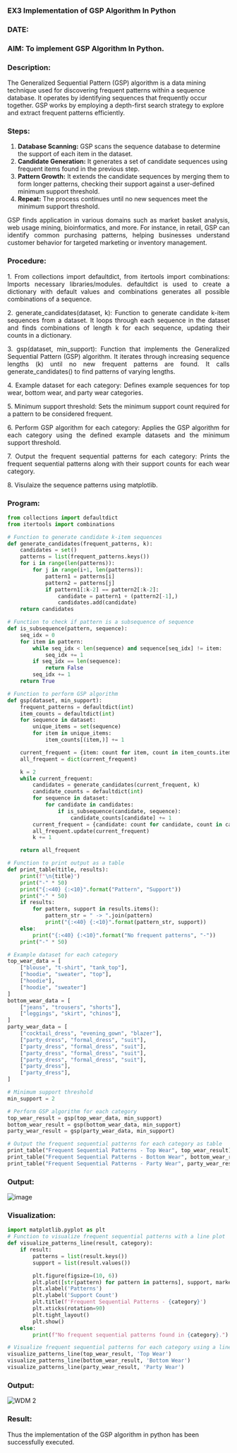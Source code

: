 ### EX3 Implementation of GSP Algorithm In Python
### DATE:
### AIM: To implement GSP Algorithm In Python.
### Description:
The Generalized Sequential Pattern (GSP) algorithm is a data mining technique used for discovering frequent patterns within a sequence database. It operates by identifying sequences that frequently occur together. GSP works by employing a depth-first search strategy to explore and extract frequent patterns efficiently.
### Steps:
1. <strong>Database Scanning:</strong> GSP scans the sequence database to determine the support of each item in the dataset.
2. <strong>Candidate Generation:</strong> It generates a set of candidate sequences using frequent items found in the previous step.
3. <strong>Pattern Growth:</strong> It extends the candidate sequences by merging them to form longer patterns, checking their support against a user-defined minimum support threshold.
4. <strong>Repeat:</strong> The process continues until no new sequences meet the minimum support threshold.
<p align="justify">
GSP finds application in various domains such as market basket analysis, web usage mining, bioinformatics, and more. For instance, in retail, GSP can identify common purchasing patterns, helping businesses understand customer behavior for targeted marketing or inventory management.
</p>

### Procedure:
<p align="justify">
1. From collections import defaultdict, from itertools import combinations: Imports necessary libraries/modules. defaultdict is
used to create a dictionary with default values and combinations generates all possible combinations of a sequence.</p>
<p align="justify">
2. generate_candidates(dataset, k): Function to generate candidate k-item sequences from a dataset. It loops through each sequence in the
dataset and finds combinations of length k for each sequence, updating their counts in a dictionary.</p>
<p align="justify">
3. gsp(dataset, min_support): Function that implements the Generalized Sequential Pattern (GSP) algorithm. It iterates through increasing
sequence lengths (k) until no new frequent patterns are found. It calls generate_candidates() to find patterns of varying lengths.</p>
<p align="justify">
4. Example dataset for each category: Defines example sequences for top wear, bottom wear, and party wear categories.</p>
<p align="justify">
5. Minimum support threshold: Sets the minimum support count required for a pattern to be considered frequent.</p>
<p align="justify">
6. Perform GSP algorithm for each category: Applies the GSP algorithm for each category using the defined example datasets and the
minimum support threshold.</p>
<p align="justify">
7. Output the frequent sequential patterns for each category: Prints the frequent sequential patterns 
    along with their support counts
for each wear category.</p>
<p align="justify">
8. Visulaize the sequence patterns using matplotlib.
</p>

### Program:
```python
from collections import defaultdict
from itertools import combinations

# Function to generate candidate k-item sequences
def generate_candidates(frequent_patterns, k):
    candidates = set()
    patterns = list(frequent_patterns.keys())
    for i in range(len(patterns)):
        for j in range(i+1, len(patterns)):
            pattern1 = patterns[i]
            pattern2 = patterns[j]
            if pattern1[:k-2] == pattern2[:k-2]:
                candidate = pattern1 + (pattern2[-1],)
                candidates.add(candidate)
    return candidates

# Function to check if pattern is a subsequence of sequence
def is_subsequence(pattern, sequence):
    seq_idx = 0
    for item in pattern:
        while seq_idx < len(sequence) and sequence[seq_idx] != item:
            seq_idx += 1
        if seq_idx == len(sequence):
            return False
        seq_idx += 1
    return True

# Function to perform GSP algorithm
def gsp(dataset, min_support):
    frequent_patterns = defaultdict(int)
    item_counts = defaultdict(int)
    for sequence in dataset:
        unique_items = set(sequence)
        for item in unique_items:
            item_counts[(item,)] += 1

    current_frequent = {item: count for item, count in item_counts.items() if count >= min_support}
    all_frequent = dict(current_frequent)

    k = 2
    while current_frequent:
        candidates = generate_candidates(current_frequent, k)
        candidate_counts = defaultdict(int)
        for sequence in dataset:
            for candidate in candidates:
                if is_subsequence(candidate, sequence):
                    candidate_counts[candidate] += 1
        current_frequent = {candidate: count for candidate, count in candidate_counts.items() if count >= min_support}
        all_frequent.update(current_frequent)
        k += 1

    return all_frequent

# Function to print output as a table
def print_table(title, results):
    print(f"\n{title}")
    print("-" * 50)
    print("{:<40} {:<10}".format("Pattern", "Support"))
    print("-" * 50)
    if results:
        for pattern, support in results.items():
            pattern_str = " -> ".join(pattern)
            print("{:<40} {:<10}".format(pattern_str, support))
    else:
        print("{:<40} {:<10}".format("No frequent patterns", "-"))
    print("-" * 50)

# Example dataset for each category
top_wear_data = [
    ["blouse", "t-shirt", "tank_top"],
    ["hoodie", "sweater", "top"],
    ["hoodie"],
    ["hoodie", "sweater"]
]
bottom_wear_data = [
    ["jeans", "trousers", "shorts"],
    ["leggings", "skirt", "chinos"],
]
party_wear_data = [
    ["cocktail_dress", "evening_gown", "blazer"],
    ["party_dress", "formal_dress", "suit"],
    ["party_dress", "formal_dress", "suit"],
    ["party_dress", "formal_dress", "suit"],
    ["party_dress", "formal_dress", "suit"],
    ["party_dress"],
    ["party_dress"],
]

# Minimum support threshold
min_support = 2

# Perform GSP algorithm for each category
top_wear_result = gsp(top_wear_data, min_support)
bottom_wear_result = gsp(bottom_wear_data, min_support)
party_wear_result = gsp(party_wear_data, min_support)

# Output the frequent sequential patterns for each category as table
print_table("Frequent Sequential Patterns - Top Wear", top_wear_result)
print_table("Frequent Sequential Patterns - Bottom Wear", bottom_wear_result)
print_table("Frequent Sequential Patterns - Party Wear", party_wear_result)

```
### Output:
![image](https://github.com/user-attachments/assets/b9c0256d-dc9b-4d52-be4e-0cabb1eedc3c)

### Visualization:
```python
import matplotlib.pyplot as plt
# Function to visualize frequent sequential patterns with a line plot
def visualize_patterns_line(result, category):
    if result:
        patterns = list(result.keys())
        support = list(result.values())

        plt.figure(figsize=(10, 6))
        plt.plot([str(pattern) for pattern in patterns], support, marker='o', linestyle='-', color='blue')
        plt.xlabel('Patterns')
        plt.ylabel('Support Count')
        plt.title(f'Frequent Sequential Patterns - {category}')
        plt.xticks(rotation=90)
        plt.tight_layout()
        plt.show()
    else:
        print(f"No frequent sequential patterns found in {category}.")

# Visualize frequent sequential patterns for each category using a line plot
visualize_patterns_line(top_wear_result, 'Top Wear')
visualize_patterns_line(bottom_wear_result, 'Bottom Wear')
visualize_patterns_line(party_wear_result, 'Party Wear')
```
### Output:
![WDM 2](https://github.com/user-attachments/assets/0330be8c-9217-412e-be6b-4b4895d3f6c4)

### Result:
Thus the implementation of the GSP algorithm in python has been successfully executed.
